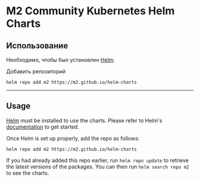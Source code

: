 # M2 Community Kubernetes Helm Charts

## Использование
Необходимо, чтобы был установлен [Helm](https://helm.sh).

Добавить репозиторий
```console
helm repo add m2 https://m2.github.io/helm-charts
```
---
## Usage

[Helm](https://helm.sh) must be installed to use the charts.
Please refer to Helm's [documentation](https://helm.sh/docs/) to get started.

Once Helm is set up properly, add the repo as follows:

```console
helm repo add m2 https://m2.github.io/helm-charts
```

If you had already added this repo earlier, run `helm repo update` to retrieve
the latest versions of the packages.  You can then run `helm search repo
m2` to see the charts.